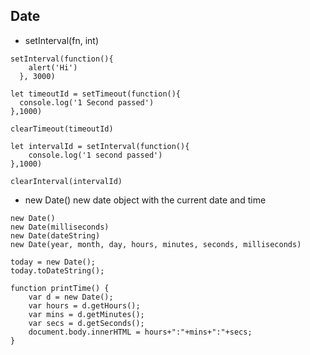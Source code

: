 ## Date

* setInterval(fn, int)
```
setInterval(function(){
    alert('Hi')
  }, 3000)
```



```
let timeoutId = setTimeout(function(){
  console.log('1 Second passed')
},1000)

clearTimeout(timeoutId)
```

```
let intervalId = setInterval(function(){
    console.log('1 second passed')
},1000)

clearInterval(intervalId)
```

* new Date()
new date object with the current date and time
```
new Date()
new Date(milliseconds)
new Date(dateString)
new Date(year, month, day, hours, minutes, seconds, milliseconds)

today = new Date();
today.toDateString();
```

```
function printTime() {
    var d = new Date();
    var hours = d.getHours();
    var mins = d.getMinutes();
    var secs = d.getSeconds();
    document.body.innerHTML = hours+":"+mins+":"+secs;
}
```
